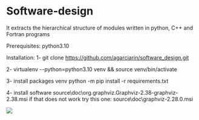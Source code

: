 # Software-design
It extracts the hierarchical structure of modules written in python, C++ and Fortran programs 

Prerequisites:
python3.10

Installation:
1- git clone https://github.com/agarciarin/software_design.git

2- virtualenv --python=python3.10 venv && source venv/bin/activate

3- install packages  venv python -m pip install -r requirements.txt

4- install software source\doc\org.graphviz.Graphviz-2.38-graphviz-2.38.msi
if that does not work try this one:
    source\doc\graphviz-2.28.0.msi



![](/doc/graphs/AtenTTo_modules.png)

